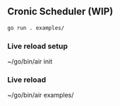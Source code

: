 ## Cronic Scheduler (WIP)

```sh
go run . examples/
```

### Live reload setup
~/go/bin/air init

### Live reload
~/go/bin/air examples/

